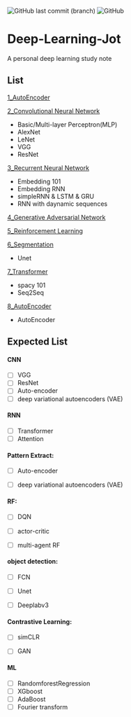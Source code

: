 ![GitHub last commit (branch)](https://img.shields.io/github/last-commit/jimcurrywang/Deep-Learning-Jot/main)
![GitHub](https://img.shields.io/github/license/jimcurrywang/Deep-Learning-Jot)

# Deep-Learning-Jot
A personal deep learning study note


## List 

[1_AutoEncoder]( https://github.com/JimCurryWang/Deep-Learning-Jot/tree/main/AutoEncoder )

[2_Convolutional Neural Network]( https://github.com/JimCurryWang/Deep-Learning-Jot/tree/main/CNN )
- Basic/Multi-layer Perceptron(MLP)
- AlexNet
- LeNet
- VGG
- ResNet

[3_Recurrent Neural Network]( https://github.com/JimCurryWang/Deep-Learning-Jot/tree/main/RNN )
- Embedding 101
- Embedding RNN
- simpleRNN & LSTM & GRU
- RNN with daynamic sequences

[4_Generative Adversarial Network]( https://github.com/JimCurryWang/Deep-Learning-Jot/tree/main/GAN )

[5_Reinforcement Learning]( https://github.com/JimCurryWang/Deep-Learning-Jot/tree/main/RF )

[6_Segmentation](https://github.com/JimCurryWang/Deep-Learning-Jot/tree/main/Segmentation/UNet)
- Unet

[7_Transformer]( https://github.com/JimCurryWang/Deep-Learning-Jot/tree/main/Transformer )
- spacy 101 
- Seq2Seq


[8_AutoEncoder](https://github.com/JimCurryWang/Deep-Learning-Jot/tree/main/AutoEncoder)
- AutoEncoder



## Expected List 


#### CNN 
- [ ] VGG
- [ ] ResNet 
- [ ] Auto-encoder
- [ ] deep variational autoencoders (VAE)

#### RNN
- [ ] Transformer 
- [ ] Attention 

#### Pattern Extract:
- [ ] Auto-encoder
- [ ] deep variational autoencoders (VAE)


#### RF:
- [ ] DQN    
- [ ] actor-critic    
- [ ] multi-agent RF    


#### object detection:
- [ ] FCN 
- [ ] Unet
- [ ] Deeplabv3


#### Contrastive Learning:
- [ ] simCLR 
- [ ] GAN 


#### ML 
- [ ] RandomforestRegression   
- [ ] XGboost    
- [ ] AdaBoost    
- [ ] Fourier transform    
